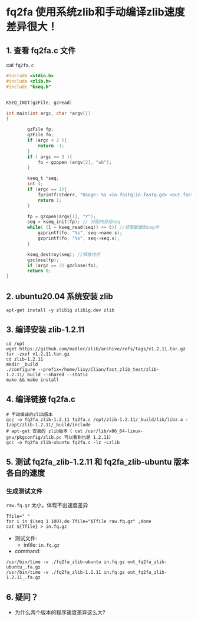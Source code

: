 # fq2fa 使用系统zlib和手动编译zlib速度差异很大！

## 1. 查看 fq2fa.c 文件

cat `fq2fa.c`

```c
#include <stdio.h>
#include <zlib.h>
#include "kseq.h"


KSEQ_INIT(gzFile, gzread)

int main(int argc, char *argv[])
{

        gzFile fp;
        gzFile fo;
        if (argc < 2 ){
            return -1;
        }
        if ( argc == 3 ){
            fo = gzopen (argv[2], "wb");
        }

        kseq_t *seq;
        int l;
        if (argc == 1){
            fprintf(stderr, "Usage: %s <in.fastq|in.fastq.gz> <out.fastq|out.fastq.gz>\n", argv[0]);
            return 1;
        }

        fp = gzopen(argv[1], "r");
        seq = kseq_init(fp); // 分配内存给seq
        while( (l = kseq_read(seq)) >= 0){ //读取数据到seq中
            gzprintf(fo, "%s", seq->name.s);
            gzprintf(fo, "%s", seq->seq.s);
        }

        kseq_destroy(seq); //释放内存
        gzclose(fp);
        if (argc == 3) gzclose(fo);
        return 0;
}
```


## 2. ubuntu20.04 系统安装 zlib 

```shell
apt-get install -y zlib1g zlib1g.dev zlib
```


## 3. 编译安装 zlib-1.2.11

```
cd /opt
wget https://github.com/madler/zlib/archive/refs/tags/v1.2.11.tar.gz
tar -zxvf v1.2.11.tar.gz
cd zlib-1.2.11
mkdir _build
./configure --prefix=/home/lixy/Clion/fast_zlib_test/zlib-1.2.11/_build --shared --static
make && make install
```

## 4. 编译链接 fq2fa.c


```
# 手动编译的zlib版本
gcc -o fq2fa_zlib-1.2.11 fq2fa.c /opt/zlib-1.2.11/_build/lib/libz.a -I/opt/zlib-1.2.11/_build/include
# apt-get 安装的 zlib版本（ cat /usr/lib/x86_64-linux-gnu/pkgconfig/zlib.pc 可以看到也是 1.2.11）
gcc -o fq2fa_zlib-ubuntu fq2fa.c -lz -Lzlib
```


## 5. 测试 fq2fa_zlib-1.2.11 和 fq2fa_zlib-ubuntu 版本各自的速度

### 生成测试文件

`raw.fq.gz` 太小，体现不出速度差异

```
Tfile=" "
for i in $(seq 1 100);do Tfile="$Tfile raw.fq.gz" ;done
cat ${Tfile} > in.fq.gz 
```

- 测试文件:
  - infile: `in.fq.gz`
- command:

```
/usr/bin/time -v ./fq2fa_zlib-ubuntu in.fq.gz out_fq2fa_zlib-ubuntu_.fa.gz 
/usr/bin/time -v ./fq2fa_zlib-1.2.11 in.fq.gz out_fq2fa_zlib-1.2.11_.fa.gz 
```


## 6. 疑问？

- 为什么两个版本的程序速度差异这么大?



